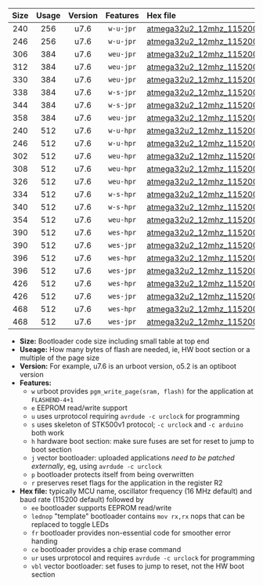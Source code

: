 |Size|Usage|Version|Features|Hex file|
|:-:|:-:|:-:|:-:|:--|
|240|256|u7.6|`w-u-jpr`|[atmega32u2_12mhz_115200bps_ur_vbl.hex](https://raw.githubusercontent.com/stefanrueger/urboot/main/atmega32u2_12mhz_115200bps_ur_vbl.hex)|
|246|256|u7.6|`w-u-jpr`|[atmega32u2_12mhz_115200bps_lednop_ur_vbl.hex](https://raw.githubusercontent.com/stefanrueger/urboot/main/atmega32u2_12mhz_115200bps_lednop_ur_vbl.hex)|
|306|384|u7.6|`weu-jpr`|[atmega32u2_12mhz_115200bps_ee_ur_vbl.hex](https://raw.githubusercontent.com/stefanrueger/urboot/main/atmega32u2_12mhz_115200bps_ee_ur_vbl.hex)|
|312|384|u7.6|`weu-jpr`|[atmega32u2_12mhz_115200bps_ee_lednop_ur_vbl.hex](https://raw.githubusercontent.com/stefanrueger/urboot/main/atmega32u2_12mhz_115200bps_ee_lednop_ur_vbl.hex)|
|330|384|u7.6|`weu-jpr`|[atmega32u2_12mhz_115200bps_ee_lednop_fr_ur_vbl.hex](https://raw.githubusercontent.com/stefanrueger/urboot/main/atmega32u2_12mhz_115200bps_ee_lednop_fr_ur_vbl.hex)|
|338|384|u7.6|`w-s-jpr`|[atmega32u2_12mhz_115200bps_vbl.hex](https://raw.githubusercontent.com/stefanrueger/urboot/main/atmega32u2_12mhz_115200bps_vbl.hex)|
|344|384|u7.6|`w-s-jpr`|[atmega32u2_12mhz_115200bps_lednop_vbl.hex](https://raw.githubusercontent.com/stefanrueger/urboot/main/atmega32u2_12mhz_115200bps_lednop_vbl.hex)|
|358|384|u7.6|`weu-jpr`|[atmega32u2_12mhz_115200bps_ee_lednop_fr_ce_ur_vbl.hex](https://raw.githubusercontent.com/stefanrueger/urboot/main/atmega32u2_12mhz_115200bps_ee_lednop_fr_ce_ur_vbl.hex)|
|240|512|u7.6|`w-u-hpr`|[atmega32u2_12mhz_115200bps_ur.hex](https://raw.githubusercontent.com/stefanrueger/urboot/main/atmega32u2_12mhz_115200bps_ur.hex)|
|246|512|u7.6|`w-u-hpr`|[atmega32u2_12mhz_115200bps_lednop_ur.hex](https://raw.githubusercontent.com/stefanrueger/urboot/main/atmega32u2_12mhz_115200bps_lednop_ur.hex)|
|302|512|u7.6|`weu-hpr`|[atmega32u2_12mhz_115200bps_ee_ur.hex](https://raw.githubusercontent.com/stefanrueger/urboot/main/atmega32u2_12mhz_115200bps_ee_ur.hex)|
|308|512|u7.6|`weu-hpr`|[atmega32u2_12mhz_115200bps_ee_lednop_ur.hex](https://raw.githubusercontent.com/stefanrueger/urboot/main/atmega32u2_12mhz_115200bps_ee_lednop_ur.hex)|
|326|512|u7.6|`weu-hpr`|[atmega32u2_12mhz_115200bps_ee_lednop_fr_ur.hex](https://raw.githubusercontent.com/stefanrueger/urboot/main/atmega32u2_12mhz_115200bps_ee_lednop_fr_ur.hex)|
|334|512|u7.6|`w-s-hpr`|[atmega32u2_12mhz_115200bps.hex](https://raw.githubusercontent.com/stefanrueger/urboot/main/atmega32u2_12mhz_115200bps.hex)|
|340|512|u7.6|`w-s-hpr`|[atmega32u2_12mhz_115200bps_lednop.hex](https://raw.githubusercontent.com/stefanrueger/urboot/main/atmega32u2_12mhz_115200bps_lednop.hex)|
|354|512|u7.6|`weu-hpr`|[atmega32u2_12mhz_115200bps_ee_lednop_fr_ce_ur.hex](https://raw.githubusercontent.com/stefanrueger/urboot/main/atmega32u2_12mhz_115200bps_ee_lednop_fr_ce_ur.hex)|
|390|512|u7.6|`wes-hpr`|[atmega32u2_12mhz_115200bps_ee.hex](https://raw.githubusercontent.com/stefanrueger/urboot/main/atmega32u2_12mhz_115200bps_ee.hex)|
|390|512|u7.6|`wes-jpr`|[atmega32u2_12mhz_115200bps_ee_vbl.hex](https://raw.githubusercontent.com/stefanrueger/urboot/main/atmega32u2_12mhz_115200bps_ee_vbl.hex)|
|396|512|u7.6|`wes-hpr`|[atmega32u2_12mhz_115200bps_ee_lednop.hex](https://raw.githubusercontent.com/stefanrueger/urboot/main/atmega32u2_12mhz_115200bps_ee_lednop.hex)|
|396|512|u7.6|`wes-jpr`|[atmega32u2_12mhz_115200bps_ee_lednop_vbl.hex](https://raw.githubusercontent.com/stefanrueger/urboot/main/atmega32u2_12mhz_115200bps_ee_lednop_vbl.hex)|
|426|512|u7.6|`wes-hpr`|[atmega32u2_12mhz_115200bps_ee_lednop_fr.hex](https://raw.githubusercontent.com/stefanrueger/urboot/main/atmega32u2_12mhz_115200bps_ee_lednop_fr.hex)|
|426|512|u7.6|`wes-jpr`|[atmega32u2_12mhz_115200bps_ee_lednop_fr_vbl.hex](https://raw.githubusercontent.com/stefanrueger/urboot/main/atmega32u2_12mhz_115200bps_ee_lednop_fr_vbl.hex)|
|468|512|u7.6|`wes-hpr`|[atmega32u2_12mhz_115200bps_ee_lednop_fr_ce.hex](https://raw.githubusercontent.com/stefanrueger/urboot/main/atmega32u2_12mhz_115200bps_ee_lednop_fr_ce.hex)|
|468|512|u7.6|`wes-jpr`|[atmega32u2_12mhz_115200bps_ee_lednop_fr_ce_vbl.hex](https://raw.githubusercontent.com/stefanrueger/urboot/main/atmega32u2_12mhz_115200bps_ee_lednop_fr_ce_vbl.hex)|

- **Size:** Bootloader code size including small table at top end
- **Useage:** How many bytes of flash are needed, ie, HW boot section or a multiple of the page size
- **Version:** For example, u7.6 is an urboot version, o5.2 is an optiboot version
- **Features:**
  + `w` urboot provides `pgm_write_page(sram, flash)` for the application at `FLASHEND-4+1`
  + `e` EEPROM read/write support
  + `u` uses urprotocol requiring `avrdude -c urclock` for programming
  + `s` uses skeleton of STK500v1 protocol; `-c urclock` and `-c arduino` both work
  + `h` hardware boot section: make sure fuses are set for reset to jump to boot section
  + `j` vector bootloader: uploaded applications *need to be patched externally*, eg, using `avrdude -c urclock`
  + `p` bootloader protects itself from being overwritten
  + `r` preserves reset flags for the application in the register R2
- **Hex file:** typically MCU name, oscillator frequency (16 MHz default) and baud rate (115200 default) followed by
  + `ee` bootloader supports EEPROM read/write
  + `lednop` "template" bootloader contains `mov rx,rx` nops that can be replaced to toggle LEDs
  + `fr` bootloader provides non-essential code for smoother error handing
  + `ce` bootloader provides a chip erase command
  + `ur` uses urprotocol and requires `avrdude -c urclock` for programming
  + `vbl` vector bootloader: set fuses to jump to reset, not the HW boot section
